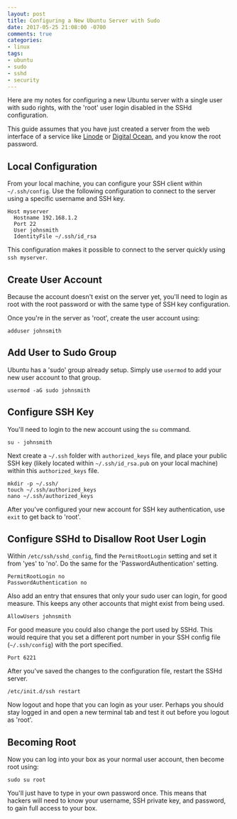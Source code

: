 ```yaml
---
layout: post
title: Configuring a New Ubuntu Server with Sudo
date: 2017-05-25 21:08:00 -0700
comments: true
categories:
- linux
tags:
- ubuntu
- sudo
- sshd
- security
---
```


Here are my notes for configuring a new Ubuntu server with a single user with
sudo rights, with the 'root' user login disabled in the SSHd configuration.

This guide assumes that you have just created a server from the web interface of
a service like [Linode] or [Digital Ocean], and you know the root password.

[Linode]: http://www.linode.com
[Digital Ocean]: http://www.digitalocean.com
<!--more-->

## Local Configuration

From your local machine, you can configure your SSH client within
`~/.ssh/config`. Use the following configuration to connect to the server using
a specific username and SSH key.

```SSH Config
Host myserver
  Hostname 192.168.1.2
  Port 22
  User johnsmith
  IdentityFile ~/.ssh/id_rsa
```

This configuration makes it possible to connect to the server quickly using
`ssh myserver`.

## Create User Account

Because the account doesn't exist on the server yet, you'll need to login as
root with the root password or with the same type of SSH key configuration.

Once you're in the server as 'root', create the user account using:

``` shell
adduser johnsmith
```

## Add User to Sudo Group

Ubuntu has a 'sudo' group already setup. Simply use `usermod` to add your new
user account to that group.

``` shell
usermod -aG sudo johnsmith
```

## Configure SSH Key

You'll need to login to the new account using the `su` command.

``` shell
su - johnsmith
```

Next create a `~/.ssh` folder with `authorized_keys` file, and place your public
SSH key (likely located within `~/.ssh/id_rsa.pub` on your local machine) within
this `authorized_keys` file.

``` shell
mkdir -p ~/.ssh/
touch ~/.ssh/authorized_keys
nano ~/.ssh/authorized_keys
```

After you've configured your new account for SSH key authentication, use `exit`
to get back to 'root'.

## Configure SSHd to Disallow Root User Login

Within `/etc/ssh/sshd_config`, find the `PermitRootLogin` setting and set it
from 'yes' to 'no'. Do the same for the 'PasswordAuthentication' setting.

```ssh config
PermitRootLogin no
PasswordAuthentication no
```

Also add an entry that ensures that only your sudo user can login, for good
measure. This keeps any other accounts that might exist from being used.

```shell
AllowUsers johnsmith
```

For good measure you could also change the port used by SSHd. This would require
that you set a different port number in your SSH config file (`~/.ssh/config`)
with the port specified.

```shell
Port 6221
```

After you've saved the changes to the configuration file, restart the SSHd server.

```shell
/etc/init.d/ssh restart
```

Now logout and hope that you can login as your user. Perhaps you should stay
logged in and open a new terminal tab and test it out before you logout as
'root'.

## Becoming Root

Now you can log into your box as your normal user account, then become root
using:

```shell
sudo su root
```

You'll just have to type in your own password once. This means that hackers will
need to know your username, SSH private key, and password, to gain full access
to your box.
